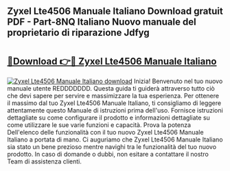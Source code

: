 ## Zyxel Lte4506 Manuale Italiano Download gratuit PDF - Part-8NQ Italiano Nuovo manuale del proprietario di riparazione Jdfyg

# <h2><a href="http://dfa4cn8.blite.top/?on=Zyxel+Lte4506+Manuale+Italiano">🔗Download 👉🔴 Zyxel Lte4506 Manuale Italiano</a></h2>

[![Zyxel Lte4506 Manuale Italiano download](https://i.imgur.com/lujVjoI.png)](http://dfa4cn8.blite.top/?on=Zyxel+Lte4506+Manuale+Italiano)
Inizia! Benvenuto nel tuo nuovo manuale utente REDDDDDDD. Questa guida ti guiderà attraverso tutto ciò che devi sapere per servire e massimizzare la tua esperienza. Per ottenere il massimo dal tuo Zyxel Lte4506 Manuale Italiano, ti consigliamo di leggere attentamente questo Manuale di istruzioni prima dell'uso. Fornisce istruzioni dettagliate su come configurare il prodotto e informazioni dettagliate su come utilizzare le sue varie funzioni e capacità. Prova la potenza Dell'elenco delle funzionalità con il tuo nuovo Zyxel Lte4506 Manuale Italiano a portata di mano. Ci auguriamo che Zyxel Lte4506 Manuale Italiano sia stato un bene prezioso mentre navighi tra le funzionalità del tuo nuovo prodotto. In caso di domande o dubbi, non esitare a contattare il nostro Team di assistenza clienti.
